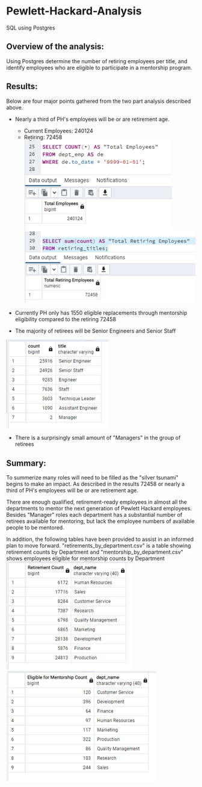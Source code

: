 # Pewlett-Hackard-Analysis
SQL using Postgres

## Overview of the analysis:
Using Postgres determine the number of retiring employees per title, and identify employees who are eligible to participate in a mentorship program.

## Results:
Below are four major points gathered from the two part analysis described above.
- Nearly a third of PH's employees will be or are retirement age. 
  - Current Employees: 240124
  - Retiring: 72458
![image_name](Resources/Total_Current_Employees.png) ![image_name](Resources/Total_Retiring_Employees.png)

- Currently PH only has 1550 eligible replacements through mentorship eligibility compared to the retiring 72458
- The majority of retirees will be Senior Engineers and Senior Staff

![image_name](Resources/retiring_by_title.png)

- There is a surprisingly small amount of "Managers" in the group of retirees

## Summary:
To summerize many roles will need to be filled as the "silver tsunami" begins to make an impact. As described in the results 72458 or nearly a third of PH's employees will be or are retirement age.

There are enough qualified, retirement-ready employees in almost all the departments to mentor the next generation of Pewlett Hackard employees. Besides "Manager" roles each department has a substantial number of retirees available for mentoring, but lack the employee numbers of available people to be mentored.

In addition, the following tables have been provided to assist in an informed plan to move forward. "retirements_by_department.csv" is a table showing retirement counts by Department and "mentorship_by_department.csv" shows employees eligible for mentorship counts by Department
![image_name](Resources/retirements_by_department.png) ![image_name](Resources/mentorship_by_department.png)

